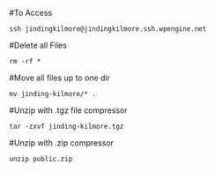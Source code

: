 #To Access
```
ssh jindingkilmore@jindingkilmore.ssh.wpengine.net
```

#Delete all Files 
```
rm -rf *
```

#Move all files up to one dir
```
mv jinding-kilmore/* . 
```

#Unzip with .tgz file compressor
```
tar -zxvf jinding-kilmore.tgz
```

#Unzip with .zip compressor
```
unzip public.zip
```
